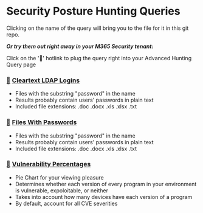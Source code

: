 # Security Posture Hunting Queries

Clicking on the name of the query will bring you to the file for it in this git repo.

***Or try them out right away in your M365 Security tenant:***

Click on the '🔎' hotlink to plug the query right into your Advanced Hunting Query page

### [🔎](https://security.microsoft.com/v2/advanced-hunting?query=H4sIAAAAAAAAA22QywqCUBCG_3XQOxxcGbhvVRDVIoho4QuYSQneSLvSw_c5hbaQYXSY__yXczY6KlGhRin91FalTnShtW4_pNZYI73ldNeZ3YV2CmHkTDUnIqaK3ZyOjO9rivJkkNl7hDhWtptRTh7YSgvtmWNlIBGchv-Dr2fqBboO75qpNKz1brP7MGOq1NVy7yxX8peiBsmpVjXVy5yX3XlnGXq-D9PpgLIjVcJ7pKBJpxuwH3b8IhWVGSey921vHAze_wPAk99NhgEAAA&timeRangeId=week) [Cleartext LDAP Logins](CleartextLDAP.kusto)
- Files with the substring "password" in the name
- Results probably contain users' passwords in plain text
- Included file extensions: .doc .docx .xls .xlsx .txt

### [🔎](https://security.microsoft.com/v2/advanced-hunting?query=H4sIAAAAAAAAA62STQ6CMBCF39rEOzSu_TmDCZq4MWw8AKFEmiA1FoSFh_fN8KNxpcFMyMDrm68tMxEy3OGQMu-ZC-YdlQwlKgTMMcMDBg1yajc-ZvQdkeCiSgqv_oQrJasMFrjyKzAart1gqXzHkp2t1jkSc2WtqXju0jHMGEL-ldFOpLR0hb8wpp6kIqHqGRuGwUrDsM4ypK7ljQvUrHXaI-nN6-93fqkdemPpC6RKH1Nmg-htQoYTLakf6HDqTHr_GTG5Xp3S-S3fZDJqnY0TJ6LUys_7dZqnZvVksRJzPAEo8phwnAIAAA&timeRangeId=week) [Files With Passwords](FilesWithPasswords.kusto)
- Files with the substring "password" in the name
- Results probably contain users' passwords in plain text
- Included file extensions: .doc .docx .xls .xlsx .txt

### [🔎](https://security.microsoft.com/v2/advanced-hunting?query=H4sIAAAAAAAAA-1Wy47TQBDsMxL_YJlLVoq0cEaLtJAVRDwurMIBcTCOk5h14sieJBjx8dTUzPidB0QRB9Bq43l2d3VXzcy1XIsnI4lE4T-TpcSyQivH6E4WHF9wxsNvICF6nmw5kmNtitUefmecN-MF2mt8U5njN4BNj1Y9zKSysbZWWB1z1QordF9xXU77G0kYh97_Fe1Ihtz1HZZT9FOsVI25lHb1nriM-bE8Aj6N8B5rHyyumL5StDSekDEZ7wu0d_guMbMijilRxVhl9i4wo1Eez0bQyUIVzcvS9gwzGqsihnY8M4sqwIoE31cykTt88zLXGmvM2LT1hPXy5GPPvCc39FnAdsA6hzKQz-LDqlsX0pPPWHx5g5E5ELr-e9iZYmyD3W7sHTPmyxe5kuc1hK9tJC5yjXXNuhW0ojHoPCnsDuA_6uRRR6yYb9XIu-knzH_O9rMexsToaUxFIy-TlodPlismry5Ho1rN79FaIp_NWCd7vFWV-EnMMSPUfAttXZp2PrAShr9dH_VYh6y-zsAYdp2Hb9SB5twDv1PEn5BViixSVrnnInoLxnqW3VUUHv5Mtde0kXP31rItt9gq1jp1JGRD1lNxh2tn9RuxZvsq22R5AS6aflKeN4NeJVyVfnJyeckcxPKjFq3jQqXGAfZ58F-cVce_qRFzerqz8xRd3DV2_NfHv6aPup8xZpp8uMXOgP7cPaz5cUO2HVJYm1X9di6rvds9N-2T8v5u3_w7q4n6zX9Mn0NGnTHbc2a9rnfFt0H1wjIvgBWZE9JeQIa6t0TMdkidZ1bBx5k75ksrsm-ezN6I-2ozaqG-RB1-V53Hb22jnD-PqK3UbUOp3TPXccFEuf_10TzvzsXbPY0vjfsQqm4WolZ8DrceV2Tg9Mh5pcj4Tcm8GLHPwLpTTowX-H9qX6UVMyrVtm2YF6zzUO04bMdh7bfmI_dp7Q3hQy-HXxvtbGgsh2vmcmOsDVqKrfR5Wp5dbJmtj2GgOWuqk-YX4ss2QCYOAAA&timeRangeId=week) [Vulnerability Percentages](VulnerabilityPercentages.kusto)
- Pie Chart for your viewing pleasure
- Determines whether each version of every program in your environment is vulnerable, expoloitable, or neither
- Takes into account how many devices have each version of a program
- By default, account for all CVE severities